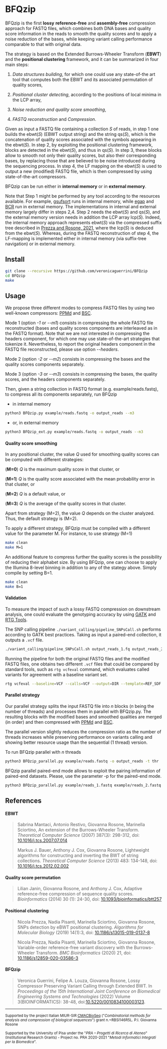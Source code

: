 # BFQzip
BFQzip is the first **lossy** **reference-free** and **assembly-free** compression approach for FASTQ files, which combines both DNA bases and quality score information in the reads to smooth the quality scores and to apply a noise reduction of the bases, while keeping variant calling performance comparable to that with original data.

The strategy is based on the Extended Burrows-Wheeler Transform (**EBWT**) and the **positional clustering** framework, and it can be summarized in four main steps:

1. *Data structures building*, for which one could use any state-of-the art tool that computes both the EBWT and its associated permutation of quality scores,

2. *Positional cluster detecting*, according to the positions of local minima in the LCP array,

3. *Noise reduction and quality score smoothing*, 

4. *FASTQ reconstruction* and *Compression*.

Given as input a FASTQ file containing a collection *S* of reads, in step 1 one builds the ebwt(*S*) (EBWT output string) and the string qs(*S*), which is the concatenation of quality scores associated with the symbols appearing in the ebwt(*S*). In step 2, by exploiting the positional clustering framework, blocks are detected in the ebwt(*S*), and thus in qs(*S*).
In step 3, these blocks allow to smooth  not only their quality scores, but also their corresponding bases, by replacing those that are believed to be noise introduced during the sequencing process. In step 4, the LF mapping on the ebwt(*S*) is used to output a new (modified) FASTQ file, which is then compressed by using state-of-the-art compressors. 

BFQzip can be run either in **internal memory** or in **external memory**.

Note that Step 1 might be performed by any tool according to the resources available. For example, [gsufsort](https://github.com/felipelouza/gsufsort) runs in internal memory, while [egap](https://github.com/felipelouza/egap) and [BCR](https://github.com/giovannarosone/BCR_LCP_GSA) run in external memory.
The implementations in internal and external memory largely differ in steps 2,4. Step 2 needs the ebwt(*S*) and qs(*S*), and the external memory version needs in addition the LCP array lcp(*S*). 
Indeed, the internal memory approach represents ebwt(*S*) via the compressed suffix tree described in [Prezza and Rosone, 2021](https://doi.org/10.1016/j.tcs.2020.11.024), where the lcp(*S*) is deduced from the ebwt(*S*). 
Whereas, during the FASTQ reconstruction of step 4, the LF-mapping is implemented either in internal memory (via suffix-tree navigation) or in external memory.

## Install

```sh
git clone --recursive https://github.com/veronicaguerrini/BFQzip
cd BFQzip 
make
```

## Usage

We propose three different modes to compress FASTQ files by using two well-known compressors: [PPMd](https://www.7-zip.org/7z.html) and [BSC](http://libbsc.com/).

Mode 1 (option *-1* or *--m1*) consists in compressing the whole FASTQ file reconstructed (bases and quality scores components are interleaved as in the FASTQ format). Note that we are not interested in compressing the headers component, for which one may use state-of-the-art strategies that tokenize it. 
Nevertheless, to report the original headers component in the FASTQ file reconstructed, please use option *--headers*.

Mode 2 (option *-2* or *--m2*) consists in compressing the bases and the quality scores components separately. 

Mode 3 (option *-3* or *--m3*) consists in compressing the bases, the quality scores, and the headers components separately.

Then, given a string collection in FASTQ format (e.g. example/reads.fastq), to compress all its components separately, run BFQzip

- in internal memory 

```sh
python3 BFQzip.py example/reads.fastq -o output_reads --m3
```
- or, in external memory

```sh
python3 BFQzip_ext.py example/reads.fastq -o output_reads --m3
```

#### Quality score smoothing

In any positional cluster, the value *Q* used for smoothing quality scores can be computed with different strategies:

(**M=0**) *Q* is the maximum quality score in that cluster, or 

(**M=1**) *Q* is the quality score associated with the mean probability error in that cluster, or 

(**M=2**) *Q* is a default value, or 

(**M=3**) *Q* is the average of the quality scores in that cluster.

Apart from strategy (M=2), the value *Q* depends on the cluster analyzed. Thus, the default strategy is (M=2).

To apply a different strategy, BFQzip must be compiled with a different value for the parameter M. For instance, to use strategy (M=1) 

```sh
make clean
make M=1
```

An additional feature to compress further the quality scores is the possibility of reducing their alphabet size. 
By using BFQzip, one can choose to apply the Illumina 8-level binning in addition to any of the stategy above. 
Simply compile by setting B=1.

```sh
make clean
make B=1
```

#### Validation

To measure the impact of such a lossy FASTQ compression on downstream analysis, one could evaluate the genotyping accuracy by using [GATK](https://gatk.broadinstitute.org/hc/en-us) and [RTG Tools](https://github.com/RealTimeGenomics/rtg-tools).

The SNP calling pipeline ``./variant_calling/pipeline_SNPsCall.sh`` performs according to GATK best practices. Taking as input a paired-end collection, it outputs a `.vcf` file. 

```sh
./variant_calling/pipeline_SNPsCall.sh output_reads_1.fq output_reads_2.fq
```

Running the pipeline for both the original FASTQ files and the modified FASTQ files, one obtains two different `.vcf` files that could be compared by standard tools, such as `rtg vcfeval` command, which evaluates called variants for agreement with a baseline variant set.

```sh
rtg vcfeval --baseline=VCF --calls=VCF --output=DIR --template=REF_SDF --evaluation-regions=BED_FILE --vcf-score-field=STRING
```

#### Parallel strategy

Our parallel strategy splits the input FASTQ file into *n* blocks (*n* being the number of threads) and processes them in parallel with BFQzip.py. 
The resulting blocks with the modified bases and smoothed qualities are merged (in order) and then compressed with [PPMd](https://www.7-zip.org/7z.html) and [BSC](http://libbsc.com/).

The parallel version slightly reduces the compression ratio as the number of threads increases while preserving performance on variants calling and showing better resource usage than the sequential (1 thread) version.

To run BFQzip parallel with *n* threads

```sh
python3 BFQzip_parallel.py example/reads.fastq -o output_reads -t thr
```

BFQzip parallel paired-end mode allows to exploit the pairing information of paired-end datasets. Please, use the parameter -p for the paired-end mode.

```sh
python3 BFQzip_parallel.py example/reads_1.fastq example/reads_2.fastq -p -o output_reads -t thr
```

## References

#### EBWT
    
> Sabrina Mantaci, Antonio Restivo, Giovanna Rosone, Marinella Sciortino, An extension of the Burrows-Wheeler Transform. 
> *Theoretical Computer Science* (2007) 387(3): 298-312, doi: [10.1016/j.tcs.2007.07.014](https://doi.org/10.1016/j.tcs.2007.07.014)
>
> Markus J. Bauer, Anthony J. Cox, Giovanna Rosone, Lightweight algorithms for constructing and inverting the BWT of string collections. 
> *Theoretical Computer Science* (2013) 483: 134-148, doi: [10.1016/j.tcs.2012.02.002](https://doi.org/10.1016/j.tcs.2012.02.002)
    
#### Quality score permutation
    
> Lilian Janin, Giovanna Rosone, and Anthony J. Cox, Adaptive reference-free compression of sequence quality scores. 
> *Bioinformatics* (2014) 30 (1): 24-30, doi: [10.1093/bioinformatics/btt257](https://doi.org/10.1093/bioinformatics/btt257)
    
#### Positional clustering
    
> Nicola Prezza, Nadia Pisanti, Marinella Sciortino, Giovanna Rosone, SNPs detection by eBWT positional clustering. 
> *Algorithms for Molecular Biology* (2019) 14(1):3, doi: [10.1186/s13015-019-0137-8](https://doi.org/10.1186/s13015-019-0137-8)
> 
> Nicola Prezza, Nadia Pisanti, Marinella Sciortino, Giovanna Rosone, Variable-order reference-free variant discovery with the Burrows-Wheeler Transform. 
> *BMC Bioinformatics* (2020) 21, doi: [10.1186/s12859-020-03586-3](https://doi.org/10.1186/s12859-020-03586-3)
    
#### BFQzip
    
> Veronica Guerrini, Felipe A. Louza, Giovanna Rosone, Lossy Compressor Preserving Variant Calling through Extended BWT. In
> *Proceedings of the 15th International Joint Conference on Biomedical Engineering Systems and Technologies* (2022) Volume 3(BIOINFORMATICS): 38-48, doi:[10.5220/0010834100003123](https://doi.org/10.5220/0010834100003123).

---
<small> Supported by the project Italian MIUR-SIR [CMACBioSeq][240fb5f5] ("_Combinatorial methods for analysis and compression of biological sequences_") grant n.~RBSI146R5L. P.I. Giovanna Rosone</small>

[240fb5f5]: http://pages.di.unipi.it/rosone/CMACBioSeq.html

<small> Supported by the University of Pisa under the "_PRA – Progetti di Ricerca di Ateneo_" (Institutional Research Grants) - Project no. PRA 2020-2021 "_Metodi Informatici Integrati per la Biomedica_".</small>
